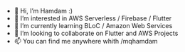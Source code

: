 - 👋 Hi, I’m Hamdam :)
- 👀 I’m interested in AWS Serverless / Firebase / Flutter 
- 🌱 I’m currently learning BLoC / Amazon Web Services 
- 💞️ I’m looking to collaborate on Flutter and AWS Projects
- 📫 You can find me anywhere whith  /mqhamdam

<!---
mqhamdam/mqhamdam is a ✨ special ✨ repository because its `README.md` (this file) appears on your GitHub profile.
You can click the Preview link to take a look at your changes.
--->
